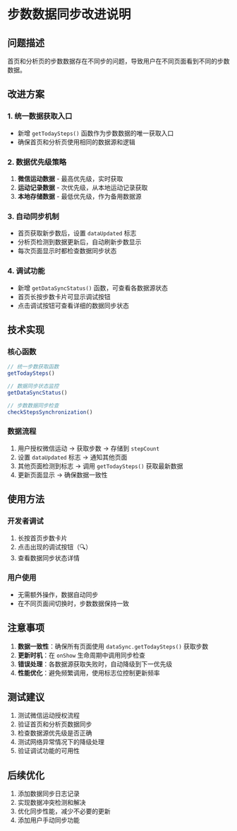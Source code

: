 # 步数数据同步改进说明

## 问题描述
首页和分析页的步数数据存在不同步的问题，导致用户在不同页面看到不同的步数数据。

## 改进方案

### 1. 统一数据获取入口
- 新增 `getTodaySteps()` 函数作为步数数据的唯一获取入口
- 确保首页和分析页使用相同的数据源和逻辑

### 2. 数据优先级策略
1. **微信运动数据** - 最高优先级，实时获取
2. **运动记录数据** - 次优先级，从本地运动记录获取
3. **本地存储数据** - 最低优先级，作为备用数据源

### 3. 自动同步机制
- 首页获取新步数后，设置 `dataUpdated` 标志
- 分析页检测到数据更新后，自动刷新步数显示
- 每次页面显示时都检查数据同步状态

### 4. 调试功能
- 新增 `getDataSyncStatus()` 函数，可查看各数据源状态
- 首页长按步数卡片可显示调试按钮
- 点击调试按钮可查看详细的数据同步状态

## 技术实现

### 核心函数
```javascript
// 统一步数获取函数
getTodaySteps()

// 数据同步状态监控
getDataSyncStatus()

// 步数数据同步检查
checkStepsSynchronization()
```

### 数据流程
1. 用户授权微信运动 → 获取步数 → 存储到 `stepCount`
2. 设置 `dataUpdated` 标志 → 通知其他页面
3. 其他页面检测到标志 → 调用 `getTodaySteps()` 获取最新数据
4. 更新页面显示 → 确保数据一致性

## 使用方法

### 开发者调试
1. 长按首页步数卡片
2. 点击出现的调试按钮（🔍）
3. 查看数据同步状态详情

### 用户使用
- 无需额外操作，数据自动同步
- 在不同页面间切换时，步数数据保持一致

## 注意事项

1. **数据一致性**：确保所有页面使用 `dataSync.getTodaySteps()` 获取步数
2. **更新时机**：在 `onShow` 生命周期中调用同步检查
3. **错误处理**：各数据源获取失败时，自动降级到下一优先级
4. **性能优化**：避免频繁调用，使用标志位控制更新频率

## 测试建议

1. 测试微信运动授权流程
2. 验证首页和分析页数据同步
3. 检查数据源优先级是否正确
4. 测试网络异常情况下的降级处理
5. 验证调试功能的可用性

## 后续优化

1. 添加数据同步日志记录
2. 实现数据冲突检测和解决
3. 优化同步性能，减少不必要的更新
4. 添加用户手动同步功能
